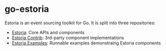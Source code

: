 # go-estoria

Estoria is an event sourcing toolkit for Go. It is split into three repositories:

- [Estoria](https://github.com/go-estoria/estoria): Core APIs and components
- [Estoria Contrib](https://github.com/go-estoria/estoria-contrib): 3rd-party component implementations
- [Estoria Examples](https://github.com/go-estoria/estoria-examples): Runnable examples demonstraing Estoria components
